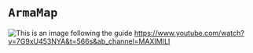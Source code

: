 # `ArmaMap`
![This is an image](https://img.shields.io/badge/version-0.3-lightblue) 
following the guide https://www.youtube.com/watch?v=7G9xU453NYA&t=566s&ab_channel=MAXIMILI
